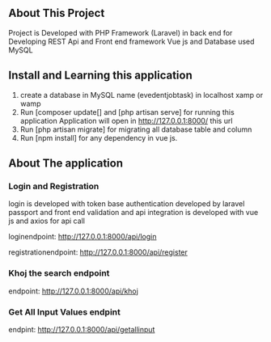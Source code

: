 

## About This Project

Project is Developed with PHP Framework (Laravel) in back end for Developing REST Api and Front end framework Vue js and Database used MySQL


## Install and Learning this application
1. create a database in MySQL name (evedentjobtask) in localhost xamp or wamp 
2. Run [composer update[] and [php artisan serve] for running this application Application will open in http://127.0.0.1:8000/ this url
3. Run [php artisan migrate] for migrating all database table and column
4. Run [npm install] for any dependency in vue js.



## About The application

### Login and Registration
login is developed with token base authentication developed by laravel passport 
and front end validation and api integration is developed with vue js and axios for api call

loginendpoint: http://127.0.0.1:8000/api/login

registrationendpoint: http://127.0.0.1:8000/api/register


### Khoj the search endpoint

endpoint: http://127.0.0.1:8000/api/khoj


### Get All Input Values endpint

endpint: http://127.0.0.1:8000/api/getallinput



